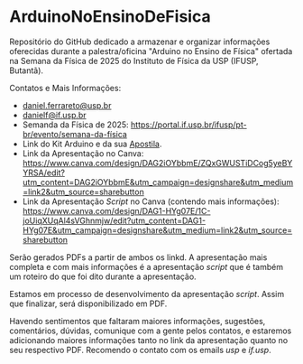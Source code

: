 # ArduinoNoEnsinoDeFisica
Repositório do GitHub dedicado a armazenar e organizar informações oferecidas durante a palestra/oficina "Arduino no Ensino de Física" ofertada na Semana da Física de 2025 do Instituto de Física da USP (IFUSP, Butantã).

Contatos e Mais Informações:
- daniel.ferrareto@usp.br
- danielf@if.usp.br
- Semanda da Física de 2025: <https://portal.if.usp.br/ifusp/pt-br/evento/semana-da-física>
- Link do Kit Arduino e da sua [Apostila](<https://github.com/DaniFerrareto/ArduinoNoEnsinoDeFisica2025/blob/main/Apostila-Eletrogate_-_Kit_Arduino_Iniciante.pdf>).
- Link da Apresentação no Canva: <https://www.canva.com/design/DAG2iOYbbmE/ZQxGWUSTiDCog5yeBYYRSA/edit?utm_content=DAG2iOYbbmE&utm_campaign=designshare&utm_medium=link2&utm_source=sharebutton>
- Link da Apresentação _Script_ no Canva (contendo mais informações): <https://www.canva.com/design/DAG1-HYg07E/1C-joUiqXUqAl4sVGhnmjw/edit?utm_content=DAG1-HYg07E&utm_campaign=designshare&utm_medium=link2&utm_source=sharebutton>

Serão gerados PDFs a partir de ambos os linkd. A apresentação mais completa e com mais informações é a apresentação _script_ que é também um roteiro do que foi dito durante a apresentação.

Estamos em processo de desenvolvimento da apresentação _script_. Assim que finalizar, será disponibilizado em PDF.

Havendo sentimentos que faltaram maiores informações, sugestões, comentários, dúvidas, comunique com a gente pelos contatos, e estaremos adicionando maiores informações tanto no link da apresentação quanto no seu respectivo PDF. Recomendo o contato com os emails _usp_ e _if.usp_.
